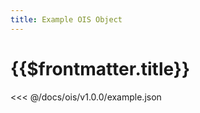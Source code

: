 ```yaml
---
title: Example OIS Object
---
```


# {{$frontmatter.title}}

<VersionWarning/>

<<< @/docs/ois/v1.0.0/example.json
